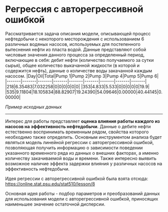 # Регрессия с авторегрессивной ошибкой
Рассматривается задача описания модели, описывающей процесс нефтедобычи с некоторого месторождения с использованием 6 различных водяных насосов, используемых для постепенного вытеснения нефти из пласта водой. Данные представляют собой числовые значения данного процесса за определенный период, включающие в себя: дебит нефти (количество получаемого за сутки сырья), общее количество выкачанной жидкости (в которой и содержится нефть), данные о количестве воды закачанной каждым насосом.
|Day|Oil|Total|Pump 1|Pump 2|Pump 3|Pump 4|Pump 5|Pump 6|
|-------|-------|-------|-------|-------|-------|-------|-------|-------|
|218|6.35483|7.032258|0|0|0|0|0|0|
|353|4.833|5.533|0|0|0|0|0|19.9|
|535|9.11804|18.105834|88.82907|19.24390|54.09646|0.00000|40.44145|0.00000|

_Пример исходных данных_
____
Интерес для работы представляет __оценка влияния работы каждого из насосов на эффективность нефтедобычи__. Данные о дебите нефти естественно воспринимать временным рядом, свойства которого необходимо также определить. Основным инструментом анализа будет являться модель линейной регрессии с авторегрессивной ошибкой, позволяющая получить информацию о зависимости поведении указанного временного ряда из данных о внешних факторах, а именно количеству закачиваемой воды и времени. Также интересно выявить возможное наличие эффекта задержки влияния у различных насосов на эффективность нефтедобычи.

Идея регрессии с авторегрессивной ошибкой была взята отсюда:
https://online.stat.psu.edu/stat510/lesson/8

Основная идея работы - подбор параметров и преобразований данных для использования модели с авторегрессивной ошибкой, приносящих наименьшее значение остаточной дисперсии. 
